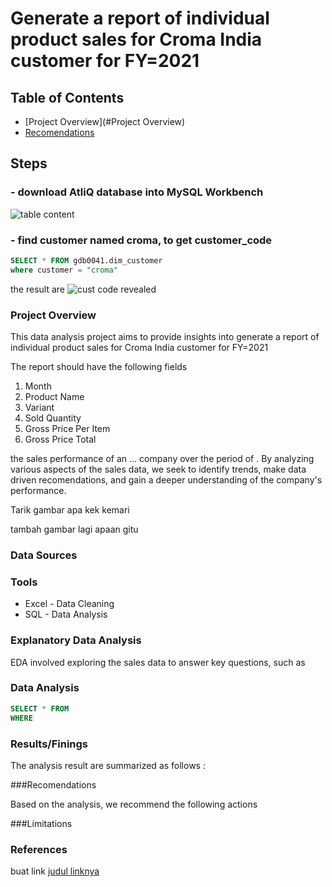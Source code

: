 # Generate a report of individual product sales for Croma India customer for FY=2021

## Table of Contents

- [Project Overview](#Project Overview)
- [Recomendations](Recomendations)

## Steps
### - download AtliQ database into MySQL Workbench 

![table content](https://github.com/user-attachments/assets/0afea9cd-8fa3-4f3d-9c33-a283989751e9)

### - find customer named croma, to get customer_code 
```sql
SELECT * FROM gdb0041.dim_customer
where customer = "croma"
```
the result are
![cust code revealed](https://github.com/user-attachments/assets/fcdafa82-ec06-48ca-b0e1-7ef9e64cb2ed)


### Project Overview

This data analysis project aims to provide insights into generate a report of individual product sales for Croma India customer for FY=2021

The report should have the following fields
1. Month
2. Product Name
3. Variant
4. Sold Quantity
5. Gross Price Per Item
6. Gross Price Total

the sales performance of an ... company over the period of . By analyzing various aspects of the sales data, we seek to identify trends, make data driven recomendations, and gain a deeper understanding of the company's performance.

Tarik gambar apa kek kemari

tambah gambar lagi apaan gitu




### Data Sources


### Tools

- Excel - Data Cleaning
- SQL - Data Analysis



### Explanatory Data Analysis

EDA involved exploring the sales data to answer key questions, such as



### Data Analysis

``` sql
SELECT * FROM 
WHERE 
```

### Results/Finings

The analysis result are summarized as follows :



###Recomendations

Based on the analysis, we recommend the following actions


###Limitations


###  References

buat link
[judul linknya](https://microsoft.com)




